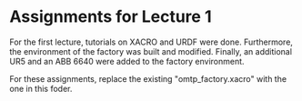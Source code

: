 # Assignments for Lecture 1

For the first lecture, tutorials on XACRO and URDF were done. Furthermore, the environment of the factory was built and modified. Finally, an additional UR5 and an ABB 6640 were added to the factory environment.

For these assignments, replace the existing "omtp_factory.xacro" with the one in this foder.
